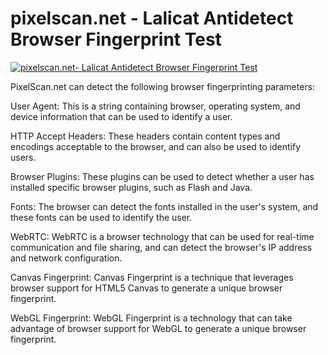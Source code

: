 # pixelscan.net - Lalicat Antidetect Browser Fingerprint Test
[![pixelscan.net- Lalicat Antidetect Browser Fingerprint Test](https://res.cloudinary.com/marcomontalbano/image/upload/v1683688252/video_to_markdown/images/youtube--qsf-VHhdmeQ-c05b58ac6eb4c4700831b2b3070cd403.jpg)](https://youtu.be/qsf-VHhdmeQ "pixelscan.net- Lalicat Antidetect Browser Fingerprint Test")

PixelScan.net can detect the following browser fingerprinting parameters:

User Agent: This is a string containing browser, operating system, and device information that can be used to identify a user.

HTTP Accept Headers: These headers contain content types and encodings acceptable to the browser, and can also be used to identify users.

Browser Plugins: These plugins can be used to detect whether a user has installed specific browser plugins, such as Flash and Java.

Fonts: The browser can detect the fonts installed in the user's system, and these fonts can be used to identify the user.

WebRTC: WebRTC is a browser technology that can be used for real-time communication and file sharing, and can detect the browser's IP address and network configuration.

Canvas Fingerprint: Canvas Fingerprint is a technique that leverages browser support for HTML5 Canvas to generate a unique browser fingerprint.

WebGL Fingerprint: WebGL Fingerprint is a technology that can take advantage of browser support for WebGL to generate a unique browser fingerprint.
